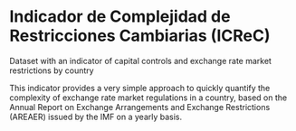 # Indicador de Complejidad de Restricciones Cambiarias (ICReC)
Dataset with an indicator of capital controls and exchange rate market restrictions by country

This indicator provides a very simple approach to quickly quantify the complexity of exchange rate market regulations in a country, based on the Annual Report on Exchange Arrangements and Exchange Restrictions (AREAER) issued by the IMF on a yearly basis.
